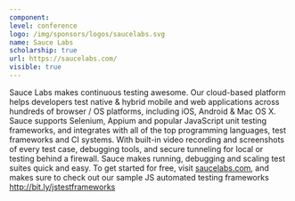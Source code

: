 ```yaml
---
component:
level: conference
logo: /img/sponsors/logos/saucelabs.svg
name: Sauce Labs
scholarship: true
url: https://saucelabs.com/
visible: true
---
```


Sauce Labs makes continuous testing awesome. Our cloud-based platform helps developers test native & hybrid mobile and web applications across hundreds of browser / OS platforms, including iOS, Android & Mac OS X. Sauce supports Selenium, Appium and popular JavaScript unit testing frameworks, and integrates with all of the top programming languages, test frameworks and CI systems. With built-in video recording and screenshots of every test case, debugging tools, and secure tunneling for local or testing behind a firewall. Sauce makes running, debugging and scaling test suites quick and easy. To get started for free, visit [saucelabs.com](https://saucelabs.com), and makes sure to check out our sample JS automated testing frameworks http://bit.ly/jstestframeworks
